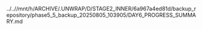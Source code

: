 ../..//mnt/h/ARCHIVE/.UNWRAP/D/STAGE2_INNER/6a967a4ed81d/backup_repository/phase5_5_backup_20250805_103905/DAY6_PROGRESS_SUMMARY.md